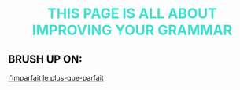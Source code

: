 <h1 align="center">
  <b style="color:turquoise;">THIS PAGE IS ALL ABOUT IMPROVING YOUR GRAMMAR</b><br>
</h1>

<h2 style="color:black;"> BRUSH UP ON:</h2> 
<a href="https://www.youtube.com/watch?time_continue=2&v=U5KXfaeJJ_4">l'imparfait</a>
<a href="https://www.youtube.com/watch?time_continue=25&v=fyXWwTE9raU">le plus-que-parfait</a>





